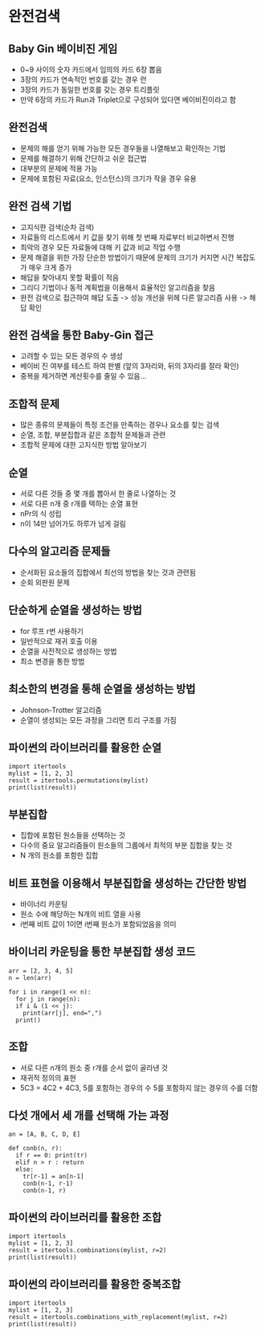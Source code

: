 # 완전검색

## Baby Gin 베이비진 게임
- 0~9 사이의 숫자 카드에서 임의의 카드 6장 뽑음
- 3장의 카드가 연속적인 번호를 갖는 경우 런
- 3장의 카드가 동일한 번호를 갖는 경우 트리플릿
- 만약 6장의 카드가 Run과 Triplet으로 구성되어 있다면 베이비진이라고 함

## 완전검색
- 문제의 해를 얻기 위해 가능한 모든 경우들을 나열해보고 확인하는 기법
- 문제를 해결하기 위해 간단하고 쉬운 접근법
- 대부분의 문제에 적용 가능
- 문제에 포함된 자료(요소, 인스턴스)의 크기가 작을 경우 유용

## 완전 검색 기법
- 고지식한 검색(순차 검색)
- 자료들의 리스트에서 키 값을 찾기 위해 첫 번째 자료부터 비교하변서 진행
- 최악의 경우 모든 자료들에 대해 키 값과 비교 작업 수행
- 문제 해결을 위한 가장 단순한 방법이기 때문에 문제의 크기가 커지면 시간 복잡도가 매우 크게 증가
- 해답을 찾아내지 못할 확률이 적음
- 그리디 기법이나 동적 계획법을 이용해서 효율적인 알고리즘을 찾음
- 완전 검색으로 접근하여 해답 도출 -> 성능 개선을 위헤 다른 알고리즘 사용 -> 해답 확인

## 완전 검색을 통한 Baby-Gin 접근
- 고려할 수 있는 모든 경우의 수 생성
- 베이비 진 여부를 테스트 하여 판별 (앞의 3자리와, 뒤의 3자리를 잘라 확인)
- 중복을 제거하면 계산횟수를 줄일 수 있음...

## 조합적 문제
- 많은 종류의 문제들이 특정 조건을 만족하는 경우나 요소를 찾는 검색
- 순열, 조합, 부분집합과 같은 조합적 문제들과 관련
- 조합적 문제에 대한 고지식한 방법 알아보기

## 순열
- 서로 다른 것들 중 몇 개를 뽑아서 한 줄로 나열하는 것
- 서로 다른 n개 중 r개를 택하는 순열 표현
- nPr의 식 성립
- n이 14만 넘어가도 하루가 넘게 걸림

## 다수의 알고리즘 문제들
- 순서화된 요소들의 집합에서 최선의 방법을 찾는 것과 관련됨
- 순회 외판원 문제

## 단순하게 순열을 생성하는 방법
- for 루프 r번 사용하기
- 일반적으로 재귀 호출 이용
- 순열을 사전적으로 생성하는 방법
- 최소 변경을 통한 방법

## 최소한의 변경을 통해 순열을 생성하는 방법
- Johnson-Trotter 알고리즘
- 순열이 생성되는 모든 과정을 그리면 트리 구조를 가짐

## 파이썬의 라이브러리를 활용한 순열
```
import itertools
mylist = [1, 2, 3]
result = itertools.permutations(mylist)
print(list(result))
```

## 부분집합
- 집합에 포함된 원소들을 선택하는 것
- 다수의 중요 알고리즘들이 원소들의 그룹에서 최적의 부분 집합을 찾는 것
- N 개의 원소를 포함한 집합

## 비트 표현을 이용해서 부분집합을 생성하는 간단한 방법
- 바이너리 카운팅
- 원소 수에 해당하는 N개의 비트 열을 사용
- i번째 비트 값이 1이면 i번째 원소가 포함되었음을 의미

## 바이너리 카운팅을 통한 부분집합 생성 코드
```
arr = [2, 3, 4, 5]
n = len(arr)

for i in range(1 << n):
  for j in range(n):
  if i & (1 << j):
    print(arr[j], end=",")
  print()
```

## 조합
- 서로 다른 n개의 원소 중 r개를 순서 없이 골라낸 것
- 재귀적 정의의 표현
- 5C3 = 4C2 + 4C3, 5를 포함하는 경우의 수 5를 포함하지 않는 경우의 수를 더함 

## 다섯 개에서 세 개를 선택해 가는 과정
```
an = [A, B, C, D, E]

def conb(n, r):
  if r == 0: print(tr)
  elif n > r : return
  else:
    tr[r-1] = an[n-1]
    conb(n-1, r-1)
    conb(n-1, r)
```

## 파이썬의 라이브러리를 활용한 조합
```
import itertools
mylist = [1, 2, 3]
result = itertools.combinations(mylist, r=2)
print(list(result))
```

## 파이썬의 라이브러리를 활용한 중복조합
```
import itertools
mylist = [1, 2, 3]
result = itertools.combinations_with_replacement(mylist, r=2)
print(list(result))
```
